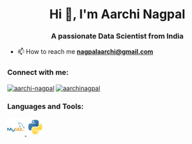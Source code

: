 <h1 align="center">Hi 👋, I'm Aarchi Nagpal</h1>
<h3 align="center">A passionate Data Scientist from India</h3>

- 📫 How to reach me **nagpalaarchi@gmail.com**

<h3 align="left">Connect with me:</h3>
<p align="left">
<a href="https://linkedin.com/in/aarchi-nagpal" target="blank"><img align="center" src="https://raw.githubusercontent.com/rahuldkjain/github-profile-readme-generator/master/src/images/icons/Social/linked-in-alt.svg" alt="aarchi-nagpal" height="30" width="40" /></a>
<a href="https://kaggle.com/aarchinagpal" target="blank"><img align="center" src="https://raw.githubusercontent.com/rahuldkjain/github-profile-readme-generator/master/src/images/icons/Social/kaggle.svg" alt="aarchinagpal" height="30" width="40" /></a>
</p>

<h3 align="left">Languages and Tools:</h3>
<p align="left"> <a href="https://www.mysql.com/" target="_blank" rel="noreferrer"> <img src="https://raw.githubusercontent.com/devicons/devicon/master/icons/mysql/mysql-original-wordmark.svg" alt="mysql" width="40" height="40"/> </a> <a href="https://www.python.org" target="_blank" rel="noreferrer"> <img src="https://raw.githubusercontent.com/devicons/devicon/master/icons/python/python-original.svg" alt="python" width="40" height="40"/> </a> </p>

